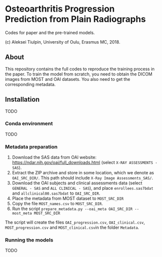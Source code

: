# Osteoarthritis Progression Prediction from Plain Radiographs

Codes for paper and the pre-trained models.

(c) Aleksei Tiulpin, University of Oulu, Erasmus MC, 2018.

## About

This repository contains the full codes to reproduce the training process in the paper. To train the model from scratch, you need to obtain the DICOM images from MOST and OAI datasets. You also need to get the corresponding metadata.

## Installation

TODO

### Conda environment

TODO

### Metadata preparation

1. Download the SAS data from OAI website: https://ndar.nih.gov/oai/full_downloads.html (select `X-RAY ASSESSMENTS - SAS`).
2. Extract the ZIP archive and store in some location, which we denote as `OAI_SRC_DIR/`.
This path should include `X-Ray Image Assessments_SAS/`.
3. Download the OAI subjects and clinical assessments data 
(select `GENERAL - SAS` and `ALL CLINICAL - SAS`), and place `enrollees.sas7bdat` and `allclinical00.sas7bdat` to `OAI_SRC_DIR`.
4. Place the metadata from MOST dataset to `MOST_SRC_DIR`
5. Copy the file `MOST_names.csv` to `MOST_SRC_DIR`.
5. Run the script `prepare_metadata.py --oai_meta OAI_SRC_DIR --most_meta MOST_SRC_DIR`

The script will create the files `OAI_progression.csv`, `OAI_clinical.csv`, `MOST_progression.csv` 
and `MOST_clinical.csv`in the folder `Metadata`.

### Running the models

TODO


